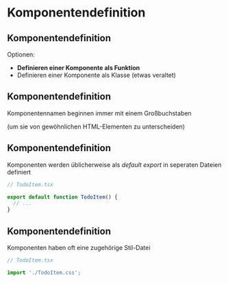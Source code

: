 # Komponentendefinition

## Komponentendefinition

Optionen:

- **Definieren einer Komponente als Funktion**
- Definieren einer Komponente als Klasse (etwas veraltet)

## Komponentendefinition

Komponentennamen beginnen immer mit einem Großbuchstaben

(um sie von gewöhnlichen HTML-Elementen zu unterscheiden)

## Komponentendefinition

Komponenten werden üblicherweise als _default export_ in seperaten Dateien definiert

```js
// TodoItem.tsx

export default function TodoItem() {
  // ...
}
```

## Komponentendefinition

Komponenten haben oft eine zugehörige Stil-Datei

```js
// TodoItem.tsx

import './TodoItem.css';
```
